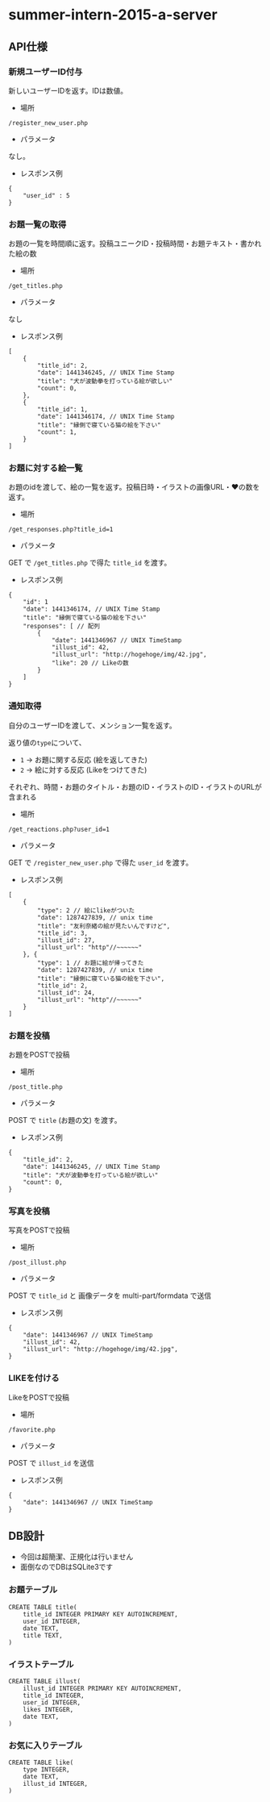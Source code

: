 # summer-intern-2015-a-server

## API仕様

### 新規ユーザーID付与

新しいユーザーIDを返す。IDは数値。

* 場所

`/register_new_user.php`

* パラメータ

なし。

* レスポンス例

```
{
    "user_id" : 5
}
```

### お題一覧の取得

お題の一覧を時間順に返す。投稿ユニークID・投稿時間・お題テキスト・書かれた絵の数

* 場所

`/get_titles.php`

* パラメータ

なし

* レスポンス例

```
[
    {
        "title_id": 2,
        "date": 1441346245, // UNIX Time Stamp
        "title": "犬が波動拳を打っている絵が欲しい"
        "count": 0,
    },
    {
        "title_id": 1,
        "date": 1441346174, // UNIX Time Stamp
        "title": "縁側で寝ている猫の絵を下さい"
        "count": 1,
    }
]
```

### お題に対する絵一覧

お題のidを渡して、絵の一覧を返す。投稿日時・イラストの画像URL・♥の数を返す。

* 場所

`/get_responses.php?title_id=1`

* パラメータ

GET で `/get_titles.php` で得た `title_id` を渡す。

* レスポンス例

```
{
    "id": 1
    "date": 1441346174, // UNIX Time Stamp
    "title": "縁側で寝ている猫の絵を下さい"
    "responses": [ // 配列
        {
            "date": 1441346967 // UNIX TimeStamp
            "illust_id": 42,
            "illust_url": "http://hogehoge/img/42.jpg",
            "like": 20 // Likeの数
        }
    ]
}
```

### 通知取得

自分のユーザーIDを渡して、メンション一覧を返す。

返り値の`type`について、
 * `1` -> お題に関する反応 (絵を返してきた)
 * `2` -> 絵に対する反応 (Likeをつけてきた)

それぞれ、時間・お題のタイトル・お題のID・イラストのID・イラストのURLが含まれる

* 場所

`/get_reactions.php?user_id=1`

* パラメータ

GET で `/register_new_user.php` で得た `user_id` を渡す。

* レスポンス例

```
[
    {
        "type": 2 // 絵にlikeがついた
        "date": 1287427839, // unix time
        "title": "友利奈緒の絵が見たいんですけど",
        "title_id": 3,
        "illust_id": 27,
        "illust_url": "http"//~~~~~~"
    }, {
        "type": 1 // お題に絵が帰ってきた
        "date": 1287427839, // unix time
        "title": "縁側に寝ている猫の絵を下さい",
        "title_id": 2,
        "illust_id": 24,
        "illust_url": "http"//~~~~~~"
    }
]
```

### お題を投稿

お題をPOSTで投稿

* 場所

`/post_title.php`

* パラメータ

POST で `title` (お題の文) を渡す。

* レスポンス例

```
{
    "title_id": 2,
    "date": 1441346245, // UNIX Time Stamp
    "title": "犬が波動拳を打っている絵が欲しい"
    "count": 0,
}
```

### 写真を投稿

写真をPOSTで投稿

* 場所

`/post_illust.php`

* パラメータ

POST で `title_id` と 画像データを multi-part/formdata で送信

* レスポンス例

```
{
    "date": 1441346967 // UNIX TimeStamp
    "illust_id": 42,
    "illust_url": "http://hogehoge/img/42.jpg",
}
```

### LIKEを付ける

LikeをPOSTで投稿

* 場所

`/favorite.php`

* パラメータ

POST で `illust_id` を送信

* レスポンス例

```
{
    "date": 1441346967 // UNIX TimeStamp
}
```

## DB設計

* 今回は超簡潔、正規化は行いません
* 面倒なのでDBはSQLite3です

### お題テーブル

```
CREATE TABLE title(
    title_id INTEGER PRIMARY KEY AUTOINCREMENT,
    user_id INTEGER,
    date TEXT,
    title TEXT,
)
```

### イラストテーブル

```
CREATE TABLE illust(
    illust_id INTEGER PRIMARY KEY AUTOINCREMENT,
    title_id INTEGER,
    user_id INTEGER,
    likes INTEGER,
    date TEXT,
)
```

### お気に入りテーブル

```
CREATE TABLE like(
    type INTEGER,
    date TEXT,
    illust_id INTEGER,
)
```
